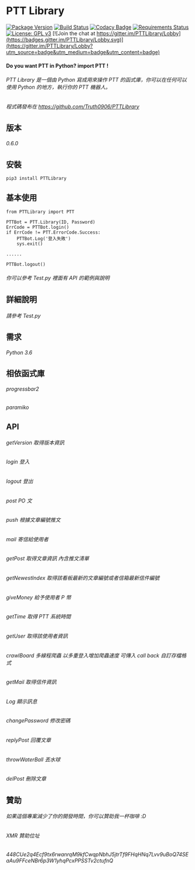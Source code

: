 # PTT Library
[![Package Version](https://img.shields.io/pypi/v/PTTLibrary.svg)](https://pypi.python.org/pypi/PTTLibrary)
[![Build Status](https://travis-ci.org/Truth0906/PTTLibrary.svg?branch=master)](https://travis-ci.org/Truth0906/PTTLibrary)
[![Codacy Badge](https://api.codacy.com/project/badge/grade/8f2eee1a277d499f95dfd5ee46094fdf)](https://www.codacy.com/app/hunkim/TensorFlow-Tutorials)
[![Requirements Status](https://requires.io/github/Truth0906/PTTLibrary/requirements.svg?branch=master)](https://requires.io/github/Truth0906/PTTLibrary/requirements/?branch=master)
[![License: GPL v3](https://img.shields.io/badge/License-GPL%20v3-blue.svg)](https://www.gnu.org/licenses/gpl-3.0)
[![Join the chat at https://gitter.im/PTTLibrary/Lobby](https://badges.gitter.im/PTTLibrary/Lobby.svg)](https://gitter.im/PTTLibrary/Lobby?utm_source=badge&utm_medium=badge&utm_content=badge)

#### Do you want PTT in Python? import PTT !

###### PTT Library 是一個由 Python 寫成用來操作 PTT 的函式庫，你可以在任何可以使用 Python 的地方，執行你的 PTT 機器人。
###### 程式碼發布在 https://github.com/Truth0906/PTTLibrary

版本
-------------------
###### 0.6.0

安裝
-------------------
```
pip3 install PTTLibrary
```

基本使用
-------------------
```
from PTTLibrary import PTT

PTTBot = PTT.Library(ID, Password)
ErrCode = PTTBot.login()
if ErrCode != PTT.ErrorCode.Success:
    PTTBot.Log('登入失敗')
    sys.exit()

......

PTTBot.logout()
```
###### 你可以參考 Test.py 裡面有 API 的範例與說明

詳細說明
-------------------
###### 請參考 Test.py

需求
-------------------
###### Python 3.6

相依函式庫
-------------------
###### progressbar2
###### paramiko

API
-------------------
###### getVersion                            取得版本資訊
###### login                                 登入
###### logout                                登出
###### post                                  PO 文
###### push                                  根據文章編號推文
###### mail                                  寄信給使用者
###### getPost                               取得文章資訊 內含推文清單
###### getNewestIndex                        取得該看板最新的文章編號或者信箱最新信件編號
###### giveMoney                             給予使用者 P 幣
###### getTime                               取得 PTT 系統時間
###### getUser                               取得該使用者資訊
###### crawlBoard                            多線程爬蟲 以多重登入增加爬蟲速度 可傳入 call back 自訂存檔格式
###### getMail                               取得信件資訊
###### Log                                   顯示訊息
###### changePassword                        修改密碼
###### replyPost                             回覆文章
###### throwWaterBall                        丟水球
###### delPost                               刪除文章

贊助
-------------------
###### 如果這個專案減少了你的開發時間，你可以贊助我一杯咖啡 :D
###### XMR 贊助位址
###### 448CUe2q4Ecf9tx6rwanrqM9kfCwqpNbhJ5jtrTf9FHqHNq7Lvv9uBoQ74SEaAu9FFceNBr6p3W1yhqPcxPPSSTv2ctufnQ

